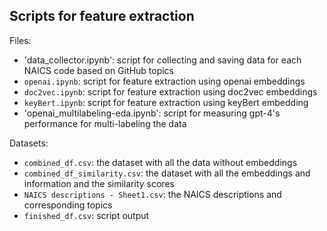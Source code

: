 ## Scripts for feature extraction

Files:

-   'data_collector.ipynb': script for collecting and saving data for each NAICS code based on GitHub topics
-   `openai.ipynb`: script for feature extraction using openai embeddings
-   `doc2vec.ipynb`: script for feature extraction using doc2vec embeddings
-   `keyBert.ipynb`: script for feature extraction using keyBert embedding
-   'openai_multilabeling-eda.ipynb': script for measuring gpt-4's performance for multi-labeling the data

Datasets:

-   `combined_df.csv`: the dataset with all the data without embeddings
-   `combined_df_similarity.csv`: the dataset with all the embeddings and information and the similarity scores
-   `NAICS descriptions - Sheet1.csv`: the NAICS descriptions and corresponding topics
-   `finished_df.csv`: script output
